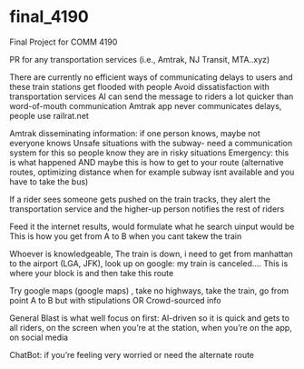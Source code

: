 # final_4190
Final Project for COMM 4190 

PR for any transportation services (i.e., Amtrak, NJ Transit, MTA..xyz)

There are currently no efficient ways of communicating delays to users and these train stations get flooded with people
Avoid dissatisfaction with transportation services
AI can send the message to riders a lot quicker than word-of-mouth communication
Amtrak app never communicates delays, people use railrat.net

Amtrak disseminating information: if one person knows, maybe not everyone knows
Unsafe situations with the subway- need a communication system for this so people know they are in risky situations
Emergency: this is what happened AND maybe this is how to get to your route (alternative routes, optimizing distance when for example subway isnt available and you have to take the bus)

If a rider sees someone gets pushed on the train tracks, they alert the transportation service and the higher-up person notifies the rest of riders

Feed it the internet results, would formulate what he search uinput would be 
This is how you get from A to B when you cant takew the train 


Whoever is knowledgeable, 
The train is down, i need to get from manhattan to the airport (LGA, JFK), look up on google: my train is canceled….
This is where your block is and then take this route

Try google maps (google maps) , take no highways, take the train, go from point A to B but with stipulations
OR 
Crowd-sourced info

General Blast is what well focus on first: AI-driven so it is quick and gets to all riders, on the screen when you’re at the station, when you’re on the app, on social media

ChatBot: if you’re feeling very worried or need the alternate route 

